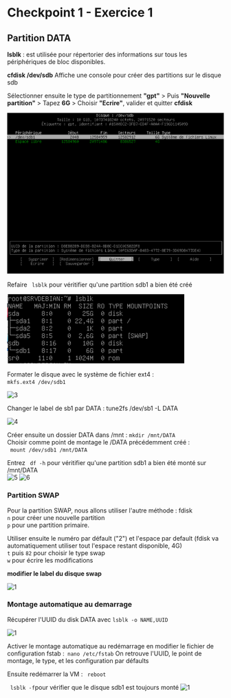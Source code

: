 # Checkpoint 1 - Exercice 1
## Partition DATA
 **lsblk** : est utilisée pour répertorier des informations sur tous les périphériques de bloc disponibles.

 **cfdisk /dev/sdb**
Affiche une console pour créer des partitions sur le disque sdb

Sélectionner ensuite le type de partitionnement **"gpt"** >
Puis **"Nouvelle partition"** >
Tapez **6G** >
Choisir **"Ecrire"**, valider et quitter **cfdisk**

![1](partiondata.png)

Refaire ``` lsblk``` pour véritifier qu'une partition sdb1 a bien été créé    

![2](lsblk.png)

Formater le disque avec le système de fichier ext4 :  
```mkfs.ext4 /dev/sdb1```   

![3](mkfs.ext4.png)

Changer le label de sb1 par DATA :
tune2fs /dev/sb1 -L DATA

![4](tune2fs.png)

Créer ensuite un dossier DATA dans /mnt : ```mkdir /mnt/DATA ```  
Choisir comme point de montage le /DATA précédemment créé :    
``` mount /dev/sdb1 /mnt/DATA```  

Entrez  ``` df -h``` pour véritifier qu'une partition sdb1 a bien été monté sur /mnt/DATA  
![5](montageDATA.png)
![6](mkfs.ext4.png)

### Partition SWAP

Pour la partition SWAP, nous allons utiliser l'autre méthode : fdisk  
`n` pour créer une nouvelle partition  
`p` pour une partition primaire.  

Utiliser ensuite le numéro par défault ("2") et l'espace par default (fdisk va automatiquement utiliser tout l'espace restant disponible, 4G)  
`t` puis `82` pour choisir le type swap  
`w` pour écrire les modifications  

**modifier le label du disque swap**

![1](partionswap.png)

### Montage automatique au demarrage
Récupérer l'UUID du disk DATA avec ```lsblk -o NAME,UUID```  

![1](modifswap.png)

Activer le montage automatique au redémarrage en modifier le fichier de configuration fstab :``` nano /etc/fstab``` 
On retrouve l'UUID, le point de montage, le type, et les configuration par défaults  

Ensuite redémarrer la VM : ``` reboot```  

``` lsblk -f```pour vérifier que le disque sdb1 est toujours monté
![1](lsblk-f.png)

